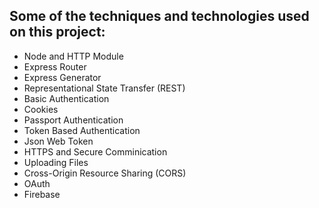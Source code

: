 ## Some of the techniques and technologies used on this project:

- Node and HTTP Module
- Express Router
- Express Generator
- Representational State Transfer (REST)
- Basic Authentication
- Cookies
- Passport Authentication
- Token Based Authentication
- Json Web Token
- HTTPS and Secure Comminication
- Uploading Files
- Cross-Origin Resource Sharing (CORS)
- OAuth
- Firebase
